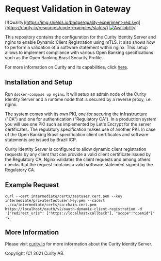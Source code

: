 # Request Validation in Gateway

[![Quality](https://img.shields.io/badge/quality-experiment-red.svg](https://curity.io/resources/code-examples/status/)
[![Availability](https://img.shields.io/badge/availability-source-blue)](https://curity.io/resources/code-examples/status/)

This repository contains the configuration for the Curity Identity Server and nginx to enable Dynamic Client Registration using mTLS. It also shows how to perform a validation of a software statement within nginx. This setup allows to implement compliance with various Open Banking specifications such as the Open Banking Brasil Security Profile.

For more information on Curity and its capabilities, click [here](https://curity.io).

## Installation and Setup
Run `docker-compose up nginx`. It will setup an admin node of the Curity Identity Server and a runtime node that is secured by a reverse proxy, i.e. nginx.

The system comes with its own PKI, one for securing the infrastructure ("CA") and one for authentication ("Regulatory CA"). In a production system you will use one PKI such as implemented by Let's Encrypt for the server certificates. The regulatory specification makes use of another PKI. In case of the Open Banking Brasil specification client certificates and software statements are issued by Brazil ICP.

Curity Identity Server is configured to allow dynamic client registration requests by any client that can provide a valid client certificate issued by the Regulatory CA. Nginx validates the client requests and among others checks that the request contains a valid software statement signed by the Regulatory CA.

## Example Request
`curl --cert intermediate/certs/testuser.cert.pem --key intermediate/private/testuser.key.pem --cacert ../ca/intermediate/certs/ca-chain.cert.pem https://localhost/oauth/v2/oauth-dynamic-client-registration -d '{"redirect_uris": ["https://localhost/callback"], "scope":"openid"}' -v`

## More Information

Please visit [curity.io](https://curity.io/)  for more information about the Curity Identity Server.

Copyright (C) 2021 Curity AB.
